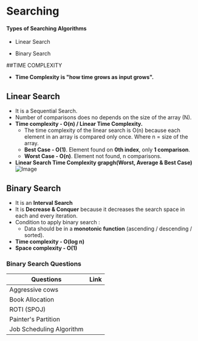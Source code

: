 
# Searching




#### Types of Searching Algorithms

- Linear Search

- Binary Search

##TIME COMPLEXITY 
- **Time Complexity is "how time grows as input grows".**

## Linear Search

- It is a Sequential Search.
- Number of comparisons does no depends on the size of the array (N).
- **Time complexity - O(n) / Linear Time Complexity.**
    - The time complexity of the linear search is O(n) because each element in an array is compared only once.
    Where n = size of the array.
    - **Best Case - O(1)**. Element found on **0th index**, only **1 comparison**.
    - **Worst Case - O(n)**. Element not found, n comparisons. 
- **Linear Search Time Complexity grapgh(Worst, Average & Best Case)**
![Image](https://miro.medium.com/max/1400/1*0uv2onCJce62g9j4Cb0_bQ.png)

## Binary Search
- It is an **Interval Search**
- It is **Decrease & Conquer** because it decreases the search space in each and every iteration.
- Condition to apply binary search :
    - Data should be in a **monotonic function** (ascending / descending / sorted).
- **Time complexity - O(log n)**
- **Space complexity - O(1)**

### Binary Search Questions


| Questions        | Link                                                             |
| ----------------- | ------------------------------------------------------------------ |
| Aggressive cows | ![]()  |
| Book Allocation | ![]()  |
| ROTI (SPOJ) | ![]()  |
| Painter's Partition  | ![]()  |
| Job Scheduling Algorithm  | ![]()  |


